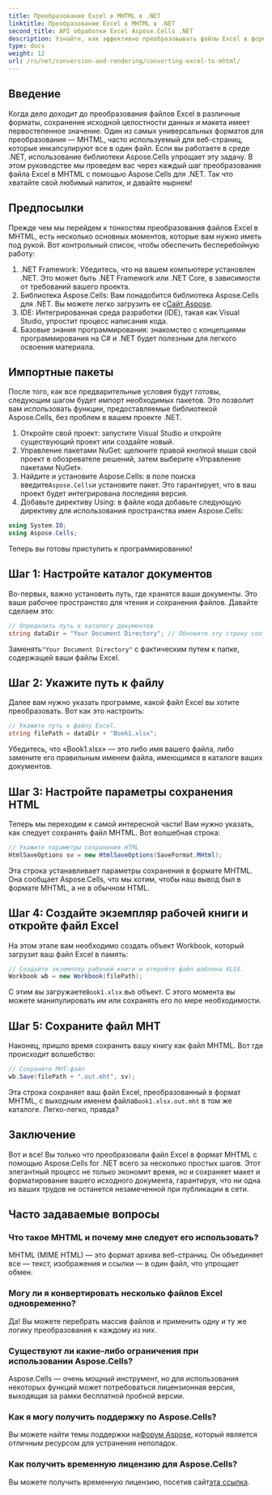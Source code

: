 ```yaml
---
title: Преобразование Excel в MHTML в .NET
linktitle: Преобразование Excel в MHTML в .NET
second_title: API обработки Excel Aspose.Cells .NET
description: Узнайте, как эффективно преобразовывать файлы Excel в формат MHTML в .NET с помощью Aspose.Cells, расширяя возможности создания отчетов и обмена данными.
type: docs
weight: 12
url: /ru/net/conversion-and-rendering/converting-excel-to-mhtml/
---
```

## Введение

Когда дело доходит до преобразования файлов Excel в различные форматы, сохранение исходной целостности данных и макета имеет первостепенное значение. Один из самых универсальных форматов для преобразования — MHTML, часто используемый для веб-страниц, которые инкапсулируют все в один файл. Если вы работаете в среде .NET, использование библиотеки Aspose.Cells упрощает эту задачу. В этом руководстве мы проведем вас через каждый шаг преобразования файла Excel в MHTML с помощью Aspose.Cells для .NET. Так что хватайте свой любимый напиток, и давайте нырнем!

## Предпосылки

Прежде чем мы перейдем к тонкостям преобразования файлов Excel в MHTML, есть несколько основных моментов, которые вам нужно иметь под рукой. Вот контрольный список, чтобы обеспечить бесперебойную работу:

1. .NET Framework: Убедитесь, что на вашем компьютере установлен .NET. Это может быть .NET Framework или .NET Core, в зависимости от требований вашего проекта.
2.  Библиотека Aspose.Cells: Вам понадобится библиотека Aspose.Cells для .NET. Вы можете легко загрузить ее с[Сайт Aspose](https://releases.aspose.com/cells/net/).
3. IDE: Интегрированная среда разработки (IDE), такая как Visual Studio, упростит процесс написания кода.
4. Базовые знания программирования: знакомство с концепциями программирования на C# и .NET будет полезным для легкого освоения материала.

## Импортные пакеты

После того, как все предварительные условия будут готовы, следующим шагом будет импорт необходимых пакетов. Это позволит вам использовать функции, предоставляемые библиотекой Aspose.Cells, без проблем в вашем проекте .NET.

1. Откройте свой проект: запустите Visual Studio и откройте существующий проект или создайте новый.
2. Управление пакетами NuGet: щелкните правой кнопкой мыши свой проект в обозревателе решений, затем выберите «Управление пакетами NuGet».
3.  Найдите и установите Aspose.Cells: в поле поиска введите`Aspose.Cells`и установите пакет. Это гарантирует, что в ваш проект будет интегрирована последняя версия.
4. Добавьте директиву Using: в файле кода добавьте следующую директиву для использования пространства имен Aspose.Cells:

```csharp
using System.IO;
using Aspose.Cells;
```

Теперь вы готовы приступить к программированию!

## Шаг 1: Настройте каталог документов

Во-первых, важно установить путь, где хранятся ваши документы. Это ваше рабочее пространство для чтения и сохранения файлов. Давайте сделаем это:

```csharp
// Определить путь к каталогу документов
string dataDir = "Your Document Directory"; // Обновите эту строку соответствующим образом.
```

 Заменять`"Your Document Directory"` с фактическим путем к папке, содержащей ваши файлы Excel.

## Шаг 2: Укажите путь к файлу

Далее вам нужно указать программе, какой файл Excel вы хотите преобразовать. Вот как это настроить:

```csharp
// Укажите путь к файлу Excel.
string filePath = dataDir + "Book1.xlsx";
```

Убедитесь, что «Book1.xlsx» — это либо имя вашего файла, либо замените его правильным именем файла, имеющимся в каталоге ваших документов.

## Шаг 3: Настройте параметры сохранения HTML

Теперь мы переходим к самой интересной части! Вам нужно указать, как следует сохранять файл MHTML. Вот волшебная строка:

```csharp
// Укажите параметры сохранения HTML
HtmlSaveOptions sv = new HtmlSaveOptions(SaveFormat.MHtml);
```

Эта строка устанавливает параметры сохранения в формате MHTML. Она сообщает Aspose.Cells, что мы хотим, чтобы наш вывод был в формате MHTML, а не в обычном HTML.

## Шаг 4: Создайте экземпляр рабочей книги и откройте файл Excel

На этом этапе вам необходимо создать объект Workbook, который загрузит ваш файл Excel в память:

```csharp
// Создайте экземпляр рабочей книги и откройте файл шаблона XLSX.
Workbook wb = new Workbook(filePath);
```

 С этим вы загружаете`Book1.xlsx` в`wb` объект. С этого момента вы можете манипулировать им или сохранять его по мере необходимости.

## Шаг 5: Сохраните файл MHT

Наконец, пришло время сохранить вашу книгу как файл MHTML. Вот где происходит волшебство:

```csharp
// Сохраните MHT-файл
wb.Save(filePath + ".out.mht", sv);
```

 Эта строка сохраняет ваш файл Excel, преобразованный в формат MHTML, с выходным именем файла`Book1.xlsx.out.mht` в том же каталоге. Легко-легко, правда?

## Заключение

Вот и все! Вы только что преобразовали файл Excel в формат MHTML с помощью Aspose.Cells for .NET всего за несколько простых шагов. Этот элегантный процесс не только экономит время, но и сохраняет макет и форматирование вашего исходного документа, гарантируя, что ни одна из ваших трудов не останется незамеченной при публикации в сети.

## Часто задаваемые вопросы

### Что такое MHTML и почему мне следует его использовать?
MHTML (MIME HTML) — это формат архива веб-страниц. Он объединяет все — текст, изображения и ссылки — в один файл, что упрощает обмен.

### Могу ли я конвертировать несколько файлов Excel одновременно?
Да! Вы можете перебрать массив файлов и применить одну и ту же логику преобразования к каждому из них.

### Существуют ли какие-либо ограничения при использовании Aspose.Cells?
Aspose.Cells — очень мощный инструмент, но для использования некоторых функций может потребоваться лицензионная версия, выходящая за рамки бесплатной пробной версии.

### Как я могу получить поддержку по Aspose.Cells?
 Вы можете найти темы поддержки на[Форум Aspose](https://forum.aspose.com/c/cells/9), который является отличным ресурсом для устранения неполадок.

### Как получить временную лицензию для Aspose.Cells?
 Вы можете получить временную лицензию, посетив сайт[эта ссылка](https://purchase.aspose.com/temporary-license/).